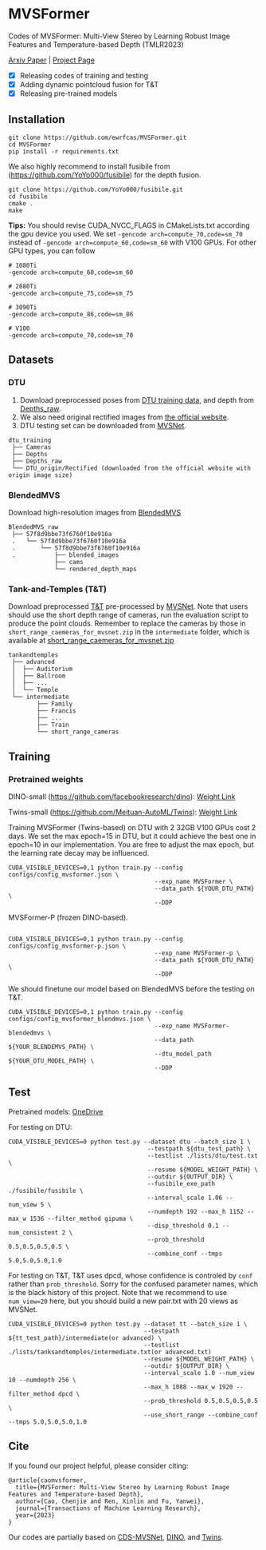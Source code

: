 # MVSFormer
Codes of MVSFormer: Multi-View Stereo by Learning Robust Image Features and Temperature-based Depth (TMLR2023)

[Arxiv Paper](https://arxiv.org/abs/2208.02541) | [Project Page](https://maybelx.github.io/MVSFormer.github.io/)

- [x] Releasing codes of training and testing
- [x] Adding dynamic pointcloud fusion for T&T
- [x] Releasing pre-trained models

## Installation

```
git clone https://github.com/ewrfcas/MVSFormer.git
cd MVSFormer
pip install -r requirements.txt
```

We also highly recommend to install fusibile from (https://github.com/YoYo000/fusibile) for the depth fusion.

```
git clone https://github.com/YoYo000/fusibile.git
cd fusibile
cmake .
make
```

**Tips:** You should revise CUDA_NVCC_FLAGS in CMakeLists.txt according the gpu device you used. 
We set ```-gencode arch=compute_70,code=sm_70``` instead of ```-gencode arch=compute_60,code=sm_60``` with V100 GPUs.
For other GPU types, you can follow
```
# 1080Ti
-gencode arch=compute_60,code=sm_60

# 2080Ti
-gencode arch=compute_75,code=sm_75

# 3090Ti
-gencode arch=compute_86,code=sm_86

# V100
-gencode arch=compute_70,code=sm_70
```

## Datasets

### DTU

1. Download preprocessed poses from [DTU training data](https://drive.google.com/file/d/1eDjh-_bxKKnEuz5h-HXS7EDJn59clx6V/view), 
and depth from [Depths_raw](https://virutalbuy-public.oss-cn-hangzhou.aliyuncs.com/share/cascade-stereo/CasMVSNet/dtu_data/dtu_train_hr/Depths_raw.zip).
2. We also need original rectified images from [the official website](http://roboimagedata2.compute.dtu.dk/data/MVS/Rectified.zip).
3. DTU testing set can be downloaded from [MVSNet](https://drive.google.com/open?id=135oKPefcPTsdtLRzoDAQtPpHuoIrpRI_).

```
dtu_training
 ├── Cameras
 ├── Depths
 ├── Depths_raw
 └── DTU_origin/Rectified (downloaded from the official website with origin image size)
```

### BlendedMVS

Download high-resolution images from [BlendedMVS](https://onedrive.live.com/?authkey=%21ADb9OciQ4zKwJ%5Fw&id=35CFA9803D6F030F%21123&cid=35CFA9803D6F030F)

```
BlendedMVS_raw
 ├── 57f8d9bbe73f6760f10e916a
 .   └── 57f8d9bbe73f6760f10e916a
 .       └── 57f8d9bbe73f6760f10e916a
 .           ├── blended_images
             ├── cams
             └── rendered_depth_maps
```

### Tank-and-Temples (T&T)
Download preprocessed [T&T](https://drive.google.com/file/d/1gAfmeoGNEFl9dL4QcAU4kF0BAyTd-r8Z/view) pre-processed by [MVSNet](https://github.com/YoYo000/MVSNet/issues/14).
Note that users should use the short depth range of cameras, run the evaluation script to produce the point clouds.
Remember to replace the cameras by those in `short_range_caemeras_for_mvsnet.zip` in the `intermediate` folder, which is available at [short_range_caemeras_for_mvsnet.zip](https://drive.google.com/file/d/1Nbsq3WEVSg9tppMjN6hYM_rzuALWnrIy/view?usp=sharing) 

```
tankandtemples
 ├── advanced
 │  ├── Auditorium
 │  ├── Ballroom
 │  ├── ...
 │  └── Temple
 └── intermediate
        ├── Family
        ├── Francis
        ├── ...
        ├── Train
        └── short_range_cameras
```

## Training

### Pretrained weights

DINO-small (https://github.com/facebookresearch/dino): [Weight Link](https://dl.fbaipublicfiles.com/dino/dino_deitsmall16_pretrain/dino_deitsmall16_pretrain.pth)

Twins-small (https://github.com/Meituan-AutoML/Twins): [Weight Link](https://drive.google.com/file/d/131SVOphM_-SaBytf4kWjo3ony5hpOt4S/view?usp=sharing)

Training MVSFormer (Twins-based) on DTU with 2 32GB V100 GPUs cost 2 days. 
We set the max epoch=15 in DTU, but it could achieve the best one in epoch=10 in our implementation.
You are free to adjust the max epoch, but the learning rate decay may be influenced.
```
CUDA_VISIBLE_DEVICES=0,1 python train.py --config configs/config_mvsformer.json \
                                         --exp_name MVSFormer \
                                         --data_path ${YOUR_DTU_PATH} \
                                         --DDP
```
MVSFormer-P (frozen DINO-based).
```
                                         
CUDA_VISIBLE_DEVICES=0,1 python train.py --config configs/config_mvsformer-p.json \
                                         --exp_name MVSFormer-p \
                                         --data_path ${YOUR_DTU_PATH} \
                                         --DDP
```

We should finetune our model based on BlendedMVS before the testing on T&T.
```
CUDA_VISIBLE_DEVICES=0,1 python train.py --config configs/config_mvsformer_blendmvs.json \
                                         --exp_name MVSFormer-blendedmvs \
                                         --data_path ${YOUR_BLENDEMVS_PATH} \
                                         --dtu_model_path ${YOUR_DTU_MODEL_PATH} \
                                         --DDP
```

## Test

Pretrained models: [OneDrive](https://1drv.ms/u/s!Ah2VkULmkiqPryH_Tl2PUS6Is831?e=BgCuOY)

For testing on DTU:
```
CUDA_VISIBLE_DEVICES=0 python test.py --dataset dtu --batch_size 1 \
                                       --testpath ${dtu_test_path} \
                                       --testlist ./lists/dtu/test.txt \
                                       --resume ${MODEL_WEIGHT_PATH} \
                                       --outdir ${OUTPUT_DIR} \
                                       --fusibile_exe_path ./fusibile/fusibile \
                                       --interval_scale 1.06 --num_view 5 \
                                       --numdepth 192 --max_h 1152 --max_w 1536 --filter_method gipuma \
                                       --disp_threshold 0.1 --num_consistent 2 \
                                       --prob_threshold 0.5,0.5,0.5,0.5 \
                                       --combine_conf --tmps 5.0,5.0,5.0,1.0
```

For testing on T&T, T&T uses dpcd, whose confidence is controled by ```conf``` rather than ```prob_threshold```.
Sorry for the confused parameter names, which is the black history of this project.
Note that we recommend to use ```num_view=20``` here, but you should build a new pair.txt with 20 views as MVSNet.
```
CUDA_VISIBLE_DEVICES=0 python test.py --dataset tt --batch_size 1 \
                                      --testpath ${tt_test_path}/intermediate(or advanced) \
                                      --testlist ./lists/tanksandtemples/intermediate.txt(or advanced.txt)
                                      --resume ${MODEL_WEIGHT_PATH} \
                                      --outdir ${OUTPUT_DIR} \ 
                                      --interval_scale 1.0 --num_view 10 --numdepth 256 \
                                      --max_h 1088 --max_w 1920 --filter_method dpcd \
                                      --prob_threshold 0.5,0.5,0.5,0.5 \
                                      --use_short_range --combine_conf --tmps 5.0,5.0,5.0,1.0
```

## Cite

If you found our project helpful, please consider citing:

```
@article{caomvsformer,
  title={MVSFormer: Multi-View Stereo by Learning Robust Image Features and Temperature-based Depth},
  author={Cao, Chenjie and Ren, Xinlin and Fu, Yanwei},
  journal={Transactions of Machine Learning Research},
  year={2023}
}
```

Our codes are partially based on [CDS-MVSNet](https://github.com/TruongKhang/cds-mvsnet), [DINO](https://github.com/facebookresearch/dino), and [Twins](https://github.com/Meituan-AutoML/Twins).
